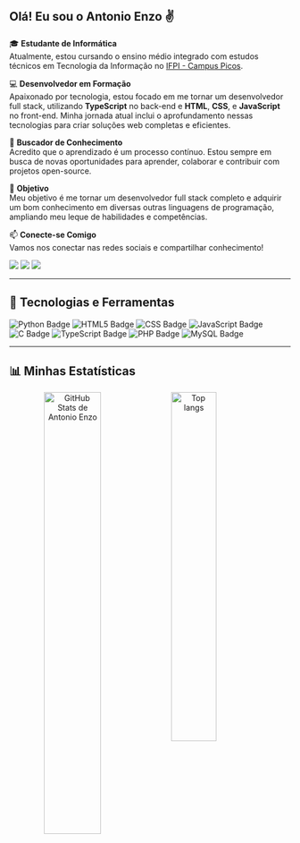 ## **Olá! Eu sou o Antonio Enzo ✌️**

🎓 **Estudante de Informática**  
Atualmente, estou cursando o ensino médio integrado com estudos técnicos em Tecnologia da Informação no [IFPI - Campus Picos](https://www.ifpi.edu.br).

💻 **Desenvolvedor em Formação**  
Apaixonado por tecnologia, estou focado em me tornar um desenvolvedor full stack, utilizando **TypeScript** no back-end e **HTML**, **CSS**, e **JavaScript** no front-end. Minha jornada atual inclui o aprofundamento nessas tecnologias para criar soluções web completas e eficientes.

🧠 **Buscador de Conhecimento**  
Acredito que o aprendizado é um processo contínuo. Estou sempre em busca de novas oportunidades para aprender, colaborar e contribuir com projetos open-source.

🎯 **Objetivo**  
Meu objetivo é me tornar um desenvolvedor full stack completo e adquirir um bom conhecimento em diversas outras linguagens de programação, ampliando meu leque de habilidades e competências.

📫 **Conecte-se Comigo**  
Vamos nos conectar nas redes sociais e compartilhar conhecimento!

<a href="https://instagram.com/antonioenzobz" target="_blank"><img src="https://img.shields.io/badge/-Instagram-%23E4405F?style=for-the-badge&logo=instagram&logoColor=white" target="_blank"></a>
<a href="https://www.linkedin.com/in/seu-perfil-linkedin" target="_blank"><img src="https://img.shields.io/badge/-LinkedIn-%230077B5?style=for-the-badge&logo=linkedin&logoColor=white" target="_blank"></a>
<a href="https://wa.me/seu-numero-whatsapp" target="_blank"><img src="https://img.shields.io/badge/-WhatsApp-%25D366?style=for-the-badge&logo=whatsapp&logoColor=white" target="_blank"></a>

---

## 🚀 **Tecnologias e Ferramentas**

<div> 
  <img src="https://img.shields.io/badge/Python-3776AB?style=for-the-badge&logo=python&logoColor=white" alt="Python Badge"/> 
  <img src="https://img.shields.io/badge/HTML-239120?style=for-the-badge&logo=html5&logoColor=white" alt="HTML5 Badge"/> 
  <img src="https://img.shields.io/badge/CSS-239120?&style=for-the-badge&logo=css3&logoColor=white" alt="CSS Badge"/>
  <img src="https://img.shields.io/badge/JavaScript-323330?style=for-the-badge&logo=javascript&logoColor=F7DF1E" alt="JavaScript Badge"/>
  <img src="https://img.shields.io/badge/C-00599C?style=for-the-badge&logo=c&logoColor=white" alt="C Badge"/> 
  <img src="https://img.shields.io/badge/TypeScript-007ACC?style=for-the-badge&logo=typescript&logoColor=white" alt="TypeScript Badge"/>
  <img src="https://img.shields.io/badge/PHP-777BB4?style=for-the-badge&logo=php&logoColor=white" alt="PHP Badge"/>
  <img src="https://img.shields.io/badge/MySQL-4479A1?style=for-the-badge&logo=mysql&logoColor=white" alt="MySQL Badge"/>
</div>

---

## 📊 **Minhas Estatísticas**

<div align="center">
  <img alt="GitHub Stats de Antonio Enzo" align="left" width="45%" src="https://github-readme-stats.vercel.app/api?username=antonioenzobz&show_icons=true&theme=gruvbox"/>
  <img alt="Top langs" align="left" width="40%" src="https://github-readme-stats.vercel.app/api/top-langs/?username=antonioenzobz&layout=compact&langs_count=8&theme=gruvbox"/>
</div>
